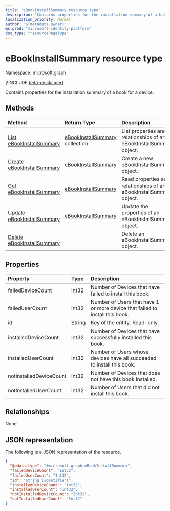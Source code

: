 ```yaml
---
title: "eBookInstallSummary resource type"
description: "Contains properties for the installation summary of a book for a device."
localization_priority: Normal
author: "$(metadata.owner)"
ms.prod: "microsoft-identity-platform"
doc_type: "resourcePageType"
---
```


# eBookInstallSummary resource type

Namespace: microsoft.graph

[!INCLUDE [beta-disclaimer](../../includes/beta-disclaimer.md)]

Contains properties for the installation summary of a book for a device.

## Methods

| Method                                                                    | Return Type                                                     | Description                                                         |
| :------------------------------------------------------------------------ | :-------------------------------------------------------------- | :------------------------------------------------------------------ |
| [List eBookInstallSummary](../api/intune-ebookinstallsummary-list.md)     | [eBookInstallSummary](intune-eBookInstallSummary.md) collection | List properties and relationships of an eBookInstallSummary object. |
| [Create eBookInstallSummary](../api/intune-ebookinstallsummary-create.md) | [eBookInstallSummary](intune-eBookInstallSummary.md)            | Create a new eBookInstallSummary object.                            |
| [Get eBookInstallSummary](../api/intune-ebookinstallsummary-get.md)       | [eBookInstallSummary](intune-eBookInstallSummary.md)            | Read properties and relationships of an eBookInstallSummary object. |
| [Update eBookInstallSummary](../api/intune-ebookinstallsummary-update.md) | [eBookInstallSummary](intune-eBookInstallSummary.md)            | Update the properties of an eBookInstallSummary object.             |
| [Delete eBookInstallSummary](../api/intune-ebookinstallsummary-delete.md) |                                                                 | Delete an eBookInstallSummary object.                               |

## Properties

| Property                | Type   | Description                                                                  |
| :---------------------- | :----- | :--------------------------------------------------------------------------- |
| failedDeviceCount       | Int32  | Number of Devices that have failed to install this book.                     |
| failedUserCount         | Int32  | Number of Users that have 1 or more device that failed to install this book. |
| id                      | String | Key of the entity. Read-only.                                                |
| installedDeviceCount    | Int32  | Number of Devices that have successfully installed this book.                |
| installedUserCount      | Int32  | Number of Users whose devices have all succeeded to install this book.       |
| notInstalledDeviceCount | Int32  | Number of Devices that does not have this book installed.                    |
| notInstalledUserCount   | Int32  | Number of Users that did not install this book.                              |

## Relationships

None.

## JSON representation

The following is a JSON representation of the resource.

<!-- {
  "blockType": "resource",
  "keyProperty": "id",
  "@odata.type": "microsoft.graph.eBookInstallSummary",
  "baseType": "microsoft.graph.entity",
  "openType": False
}
-->

```json
{
  "@odata.type": "#microsoft.graph.eBookInstallSummary",
  "failedDeviceCount": "Int32",
  "failedUserCount": "Int32",
  "id": "String (identifier)",
  "installedDeviceCount": "Int32",
  "installedUserCount": "Int32",
  "notInstalledDeviceCount": "Int32",
  "notInstalledUserCount": "Int32"
}
```

